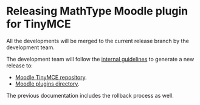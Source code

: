 # Releasing MathType Moodle plugin for TinyMCE

All the developments will be merged to the current release branch by the development team.

The development team will follow the [internal guidelines](https://docs.google.com/document/d/1GDEIhyIuCLyV_YiOFJ7VaGfJdK_eSJx6H7KFTwzg078) to generate a new release to:
* [Moodle TinyMCE repository](https://github.com/wiris/moodle-tiny_wiris/releases).
* [Moodle plugins directory](https://moodle.org/plugins/).

The previous documentation includes the rollback process as well.